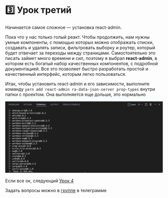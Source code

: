 # 3️⃣ Урок третий

Начинается самое сложное — установка react-admin.

Пока что у нас только голый реакт. Чтобы продолжить, нам нужны умные компоненты, с помощью которых можно отображать списки, создавать и удалять записи, фильтровать выборку и роутер, который будет отвечает за переходы между страницами.
Самостоятельно это писать займет много времени и сил, поэтому я выбрал **react-admin**, в котором есть богатый набор качественных компонентов, с подробной документацией. Все это позволяет быстро разработать простой и качественный интерфейс, которым легко пользоваться.

Итак, чтобы установить react-admin и его зависимости, выполните команду `yarn add react-admin ra-data-json-server prop-types` внутри папки с проектом. Она выполняется еще дольше, это нормально

![Вывод команды установки react-admin](../react-admin-install-success.jpg)

Если все ок, следующий [Урок 4](../lesson4/index.md)

Задать вопросы можно в [группе](https://t.me/learn_you_react_admin/11) в телеграмме
